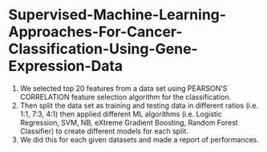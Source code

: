 # Supervised-Machine-Learning-Approaches-For-Cancer-Classification-Using-Gene-Expression-Data
1. We selected top 20 features from a data set using PEARSON’S CORRELATION feature selection algorithm for the classification. 
2. Then split the data set as training and testing data in different ratios (i.e. 1:1, 7:3, 4:1) 
then applied different ML algorithms (i.e. Logistic Regression, SVM, NB, eXtreme Gradient Boosting, Random Forest Classifier) to create different models for each split.
3. We did this for each given datasets and made a report of performances.
